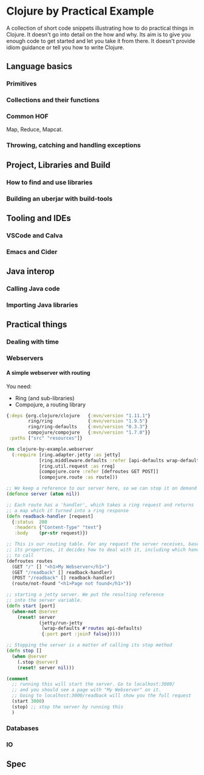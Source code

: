 # Clojure by Practical Example

A collection of short code snippets illustrating how to do practical things in Clojure.
It doesn't go into detail on the how and why.
Its aim is to give you enough code to get started and let you take it from there.
It doesn't provide idiom guidance or tell you how to write Clojure.

## Language basics
### Primitives
### Collections and their functions
### Common HOF
Map, Reduce, Mapcat.
### Throwing, catching and handling exceptions
## Project, Libraries and Build
### How to find and use libraries
### Building an uberjar with build-tools
## Tooling and IDEs
### VSCode and Calva
### Emacs and Cider
## Java interop
### Calling Java code
### Importing Java libraries
## Practical things
### Dealing with time
### Webservers
#### A simple webserver with routing
You need:
* Ring (and sub-libraries)
* Compojure, a routing library

```clojure
{:deps {org.clojure/clojure   {:mvn/version "1.11.1"}
        ring/ring             {:mvn/version "1.9.5"}
        ring/ring-defaults    {:mvn/version "0.3.3"}
        compojure/compojure   {:mvn/version "1.7.0"}}
 :paths ["src" "resources"]}
```

```clojure
(ns clojure-by-example.webserver
  (:require [ring.adapter.jetty :as jetty]
            [ring.middleware.defaults :refer [api-defaults wrap-defaults site-defaults]]
            [ring.util.request :as rreq]
            [compojure.core :refer [defroutes GET POST]]
            [compojure.route :as route]))

;; We keep a reference to our server here, so we can stop it on demand
(defonce server (atom nil))

;; Each route has a 'handler', which takes a ring request and returns
;; a map which it turned into a ring response
(defn readback-handler [request]
  {:status  200
   :headers {"Content-Type" "text"}
   :body    (pr-str request)})

;; This is our routing table. For any request the server receives, based on
;; its properties, it decides how to deal with it, including which handlers
;; to call
(defroutes routes
  (GET "/" [] "<h1>My Webserver</h1>")
  (GET "/readback" [] readback-handler)
  (POST "/readback" [] readback-handler)
  (route/not-found "<h1>Page not found</h1>"))

;; starting a jetty server. We put the resulting reference
;; into the server variable.
(defn start [port]
  (when-not @server
    (reset! server
            (jetty/run-jetty
             (wrap-defaults #'routes api-defaults)
             {:port port :join? false}))))

;; Stopping the server is a matter of calling its stop method
(defn stop []
  (when @server
    (.stop @server)
    (reset! server nil)))

(comment
  ;; running this will start the server. Go to localhost:3000/
  ;; and you should see a page with "My Webserver" on it.
  ;; Going to localhost:3000/readback will show you the full request
  (start 3000) 
  (stop) ;; stop the server by running this
  )
```

### Databases
### IO
## Spec
